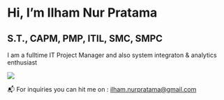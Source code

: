 # Hi, I’m Ilham Nur Pratama
## S.T., CAPM, PMP, ITIL, SMC, SMPC
I am a fulltime IT Project Manager and also system integraton & analytics enthusiast

 <a  href="https://www.linkedin.com/in/ilham-nur/">
 <img src="https://img.shields.io/badge/LinkedIn-0077B5?style=for-the-badge&logo=linkedin&logoColor=white"/>
 </a> <br>

 :mailbox_with_mail: For inquiries you can hit me on : ilham.nurpratama@gmail.com
